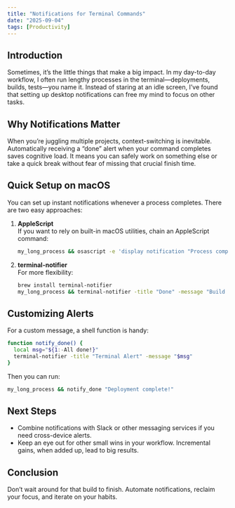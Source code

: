 ```yaml
---
title: "Notifications for Terminal Commands"
date: "2025-09-04"
tags: [Productivity]
---
```


## Introduction
Sometimes, it’s the little things that make a big impact. In my day-to-day workflow, I often run lengthy processes in the terminal—deployments, builds, tests—you name it. Instead of staring at an idle screen, I’ve found that setting up desktop notifications can free my mind to focus on other tasks.

## Why Notifications Matter
When you’re juggling multiple projects, context-switching is inevitable. Automatically receiving a “done” alert when your command completes saves cognitive load. It means you can safely work on something else or take a quick break without fear of missing that crucial finish time.

## Quick Setup on macOS
You can set up instant notifications whenever a process completes. There are two easy approaches:

1. **AppleScript**  
   If you want to rely on built-in macOS utilities, chain an AppleScript command:
   ```bash
   my_long_process && osascript -e 'display notification "Process completed!" with title "Terminal Alert"'
   ```

2. **terminal-notifier**  
   For more flexibility:
   ```bash
   brew install terminal-notifier
   my_long_process && terminal-notifier -title "Done" -message "Build finished!"
   ```

## Customizing Alerts
For a custom message, a shell function is handy:
```bash
function notify_done() {
  local msg="${1:-All done!}"
  terminal-notifier -title "Terminal Alert" -message "$msg"
}
```
Then you can run:
```bash
my_long_process && notify_done "Deployment complete!"
```

## Next Steps
- Combine notifications with Slack or other messaging services if you need cross-device alerts.
- Keep an eye out for other small wins in your workflow. Incremental gains, when added up, lead to big results.

## Conclusion
Don’t wait around for that build to finish. Automate notifications, reclaim your focus, and iterate on your habits.
